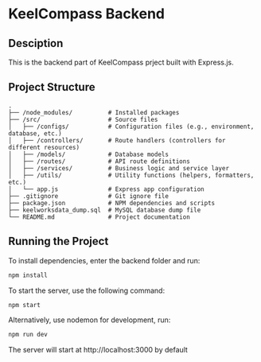 # KeelCompass Backend
## Desciption
This is the backend part of KeelCompass prject built with Express.js. 

## Project Structure
```
.
├── /node_modules/          # Installed packages
├── /src/                   # Source files
│   ├── /configs/           # Configuration files (e.g., environment, database, etc.)
│   ├── /controllers/       # Route handlers (controllers for different resources)
│   ├── /models/            # Database models
│   ├── /routes/            # API route definitions
│   ├── /services/          # Business logic and service layer
│   ├── /utils/             # Utility functions (helpers, formatters, etc.)
│   └── app.js              # Express app configuration
├── .gitignore              # Git ignore file
├── package.json            # NPM dependencies and scripts
├── keelworksdata_dump.sql  # MySQL database dump file
└── README.md               # Project documentation

```

## Running the Project
To install dependencies, enter the backend folder and run:
```bash
npm install
```

To start the server, use the following command:

```bash
npm start
```

Alternatively, use nodemon for development, run:
```bash
npm run dev
```
The server will start at http://localhost:3000 by default